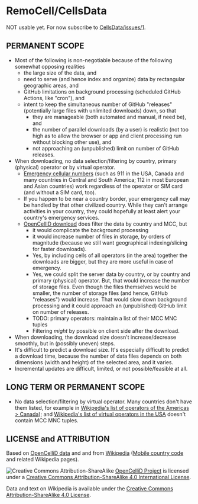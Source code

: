 # RemoCell/CellsData

NOT usable yet. For now subscribe to
[CellsData/issues/1](https://github.com/RemoCell/CellsData/issues/1).

## PERMANENT SCOPE

- Most of the following is non-negotiable because of the following somewhat opposing realities
  - the large size of the data, and
  - need to serve (and hence index and organize) data by rectangular geographic areas, and
  - GitHub limitations on background processing (scheduled GitHub Actions, like "cron"), and
  - intent to keep the simultaneous number of GitHub "releases" (potentially large files with
    unlimited downloads) down, so that
    - they are manageable (both automated and manual, if need be), and
    - the number of parallel downloads (by a user) is realistic (not too high as to allow the
      browser or app and client processing run without blocking other use), and
    - not approaching an (unpublished) limit on number of GitHub releases.
- When downloading, no data selection/filtering by country, primary (physical) operator or by
  virtual operator.
  - [Emergency cellular numbers](https://en.wikipedia.org/wiki/List_of_emergency_telephone_numbers)
    (such as 911 in the USA, Canada and many countries in Central and South America; 112 in most
    European and Asian countries) work regardless of the operator or SIM card (and without a SIM
    card, too).
  - If you happen to be near a country border, your emergency call may be handled by that other
    civilized country. While they can't arrange activities in your country, they could hopefully at
    least alert your country's emergency services.
  - [OpenCellID download](https://opencellid.org/downloads.php) does filter the data by country and
    MCC, but
    - it would complicate the background processing
    - it would increase number of files in storage, by orders of magnitude (because we still want
      geographical indexing/slicing for faster downloads).
    - Yes, by including cells of all operators (in the area) together the downloads are bigger, but
      they are more useful in case of emergency.
    - Yes, we could split the server data by country, or by country and primary (physical) operator.
      But, that would increase the number of storage files. Even though the files themselves would
      be smaller, the number of storage files (and hence, GitHub "releases") would increase. That
      would slow down background processing and it could approach an (unpublished) GitHub limit on
      number of releases.
    - TODO: primary operators: maintain a list of their MCC MNC tuples
    - Filtering *might* by possible on client side after the download.
- When downloading, the download size doesn't increase/decrease smoothly, but in (possibly uneven)
  steps.
- It's difficult to predict a download size. It's especially difficult to predict a download time,
  because the number of data files depends on both dimensions (width and height) of the selected
  area, and it varies.
- Incremental updates are difficult, limited, or not possible/feasible at all.

## LONG TERM OR PERMANENT SCOPE

- No data selection/filtering by virtual operator. Many countries don't have them listed, for
  example in [Wikipedia's list of operators of the Americas >
  Canada](https://en.wikipedia.org/wiki/List_of_mobile_network_operators_of_the_Americas#Canada));
  and [Wikipedia's list of virtual operators in the
  USA](https://en.wikipedia.org/wiki/List_of_mobile_virtual_network_operators_in_the_United_States)
  doesn't contain MCC MNC tuples.

 ## LICENSE and ATTRIBUTION
 
 Based on [OpenCelliD data](https://opencellid.org/downloads.php) and and from
[Wikipedia](https://en.wikipedia.org) ([Mobile country
code](https://en.wikipedia.org/wiki/Mobile_country_code) and related Wikipedia pages).

 ![Creative Commons Attribution-ShareAlike](https://opencellid.org/images/ccbysa_4.0_80x15.png)
 [OpenCelliD Project](https://opencellid.org/) is licensed under a [Creative Commons
 Attribution-ShareAlike 4.0 International License](https://creativecommons.org/licenses/by-sa/4.0/).

Data and text on Wikipedia is available under the [Creative Commons Attribution-ShareAlike 4.0
License](https://en.wikipedia.org/wiki/Wikipedia:Text_of_the_Creative_Commons_Attribution-ShareAlike_4.0_International_License).
